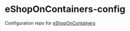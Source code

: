 # eShopOnContainers-config

Configuration repo for [eShopOnContainers](https://github.com/SteeltoeOSS/eShopOnContainers)
